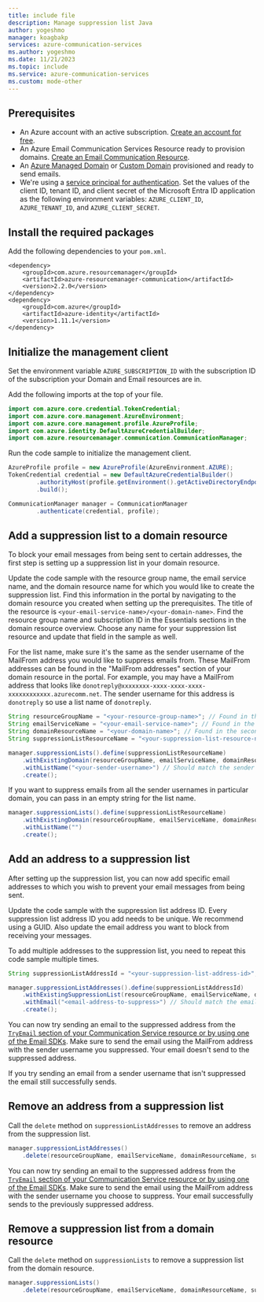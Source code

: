 ```yaml
---
title: include file
description: Manage suppression list Java
author: yogeshmo
manager: koagbakp
services: azure-communication-services
ms.author: yogeshmo
ms.date: 11/21/2023
ms.topic: include
ms.service: azure-communication-services
ms.custom: mode-other
---
```


## Prerequisites

- An Azure account with an active subscription. [Create an account for free](https://azure.microsoft.com/pricing/purchase-options/azure-account?cid=msft_learn).
- An Azure Email Communication Services Resource ready to provision domains. [Create an Email Communication Resource](../create-email-communication-resource.md).
- An [Azure Managed Domain](../add-azure-managed-domains.md) or [Custom Domain](../add-custom-verified-domains.md) provisioned and ready to send emails.
- We're using a [service principal for authentication](../../../../active-directory/develop/howto-create-service-principal-portal.md). Set the values of the client ID, tenant ID, and client secret of the Microsoft Entra ID application as the following environment variables: `AZURE_CLIENT_ID`, `AZURE_TENANT_ID`, and `AZURE_CLIENT_SECRET`.

## Install the required packages

Add the following dependencies to your `pom.xml`.

```
<dependency>
    <groupId>com.azure.resourcemanager</groupId>
    <artifactId>azure-resourcemanager-communication</artifactId>
    <version>2.2.0</version>
</dependency>
<dependency>
    <groupId>com.azure</groupId>
    <artifactId>azure-identity</artifactId>
    <version>1.11.1</version>
</dependency>
```


## Initialize the management client

Set the environment variable `AZURE_SUBSCRIPTION_ID` with the subscription ID of the subscription your Domain and Email resources are in. 

Add the following imports at the top of your file.

```java
import com.azure.core.credential.TokenCredential;
import com.azure.core.management.AzureEnvironment;
import com.azure.core.management.profile.AzureProfile;
import com.azure.identity.DefaultAzureCredentialBuilder;
import com.azure.resourcemanager.communication.CommunicationManager;
```

Run the code sample to initialize the management client.

```java
AzureProfile profile = new AzureProfile(AzureEnvironment.AZURE);
TokenCredential credential = new DefaultAzureCredentialBuilder()
        .authorityHost(profile.getEnvironment().getActiveDirectoryEndpoint())
        .build();

CommunicationManager manager = CommunicationManager
        .authenticate(credential, profile);
```

## Add a suppression list to a domain resource

To block your email messages from being sent to certain addresses, the first step is setting up a suppression list in your domain resource.

Update the code sample with the resource group name, the email service name, and the domain resource name for which you would like to create the suppression list. Find this information in the portal by navigating to the domain resource you created when setting up the prerequisites. The title of the resource is `<your-email-service-name>/<your-domain-name>`. Find the resource group name and subscription ID in the Essentials sections in the domain resource overview. Choose any name for your suppression list resource and update that field in the sample as well. 

For the list name, make sure it's the same as the sender username of the MailFrom address you would like to suppress emails from. These MailFrom addresses can be found in the "MailFrom addresses" section of your domain resource in the portal. For example, you may have a MailFrom address that looks like `donotreply@xxxxxxxx-xxxx-xxxx-xxxx-xxxxxxxxxxxx.azurecomm.net`. The sender username for this address is `donotreply` so use a list name of `donotreply`.

```java
String resourceGroupName = "<your-resource-group-name>"; // Found in the essentials section of the domain resource portal overview
String emailServiceName = "<your-email-service-name>"; // Found in the first part of the portal domain resource title
String domainResourceName = "<your-domain-name>"; // Found in the second part of the portal domain resource title
String suppressionListResourceName = "<your-suppression-list-resource-name>";

manager.suppressionLists().define(suppressionListResourceName)
    .withExistingDomain(resourceGroupName, emailServiceName, domainResourceName)
    .withListName("<your-sender-username>") // Should match the sender username of the MailFrom address you would like to suppress emails from
    .create();
```

If you want to suppress emails from all the sender usernames in particular domain, you can pass in an empty string for the list name.

```java
manager.suppressionLists().define(suppressionListResourceName)
    .withExistingDomain(resourceGroupName, emailServiceName, domainResourceName)
    .withListName("")
    .create();
```

## Add an address to a suppression list

After setting up the suppression list, you can now add specific email addresses to which you wish to prevent your email messages from being sent.

Update the code sample with the suppression list address ID. Every suppression list address ID you add needs to be unique. We recommend using a GUID. Also update the email address you want to block from receiving your messages.

To add multiple addresses to the suppression list, you need to repeat this code sample multiple times.

```java
String suppressionListAddressId = "<your-suppression-list-address-id>";

manager.suppressionListAddresses().define(suppressionListAddressId)
    .withExistingSuppressionList(resourceGroupName, emailServiceName, domainResourceName, suppressionListResourceName)
    .withEmail("<email-address-to-suppress>") // Should match the email address you would like to block from receiving your messages
    .create();
```

You can now try sending an email to the suppressed address from the [`TryEmail` section of your Communication Service resource or by using one of the Email SDKs](../send-email.md). Make sure to send the email using the MailFrom address with the sender username you suppressed. Your email doesn't send to the suppressed address.

If you try sending an email from a sender username that isn't suppressed the email still successfully sends.

## Remove an address from a suppression list

Call the `delete` method on `suppressionListAddresses` to remove an address from the suppression list.

```java
manager.suppressionListAddresses()
    .delete(resourceGroupName, emailServiceName, domainResourceName, suppressionListResourceName, suppressionListAddressId);
```

You can now try sending an email to the suppressed address from the [`TryEmail` section of your Communication Service resource or by using one of the Email SDKs](../send-email.md). Make sure to send the email using the MailFrom address with the sender username you choose to suppress. Your email successfully sends to the previously suppressed address.

## Remove a suppression list from a domain resource

Call the `delete` method on `suppressionLists` to remove a suppression list from the domain resource.

```java
manager.suppressionLists()
    .delete(resourceGroupName, emailServiceName, domainResourceName, suppressionListResourceName);
```
